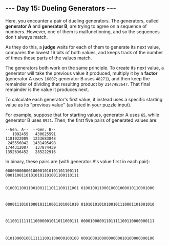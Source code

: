 <article class="day-desc"><h2>--- Day 15: Dueling Generators ---</h2><p>Here, you encounter a pair of dueling <span title="I guess they *are* a little banjo-shaped. Why do you ask?">generators</span>. The generators, called <b>generator A</b> and <b>generator B</b>, are trying to agree on a sequence of numbers. However, one of them is malfunctioning, and so the sequences don't always match.</p>
<p>As they do this, a <b>judge</b> waits for each of them to generate its next value, compares the lowest 16 bits of both values, and keeps track of the number of times those parts of the values match.</p>
<p>The generators both work on the same principle. To create its next value, a generator will take the previous value it produced, multiply it by a <b>factor</b> (generator A uses <code>16807</code>; generator B uses <code>48271</code>), and then keep the remainder of dividing that resulting product by <code>2147483647</code>. That final remainder is the value it produces next.</p>
<p>To calculate each generator's first value, it instead uses a specific starting value as its "previous value" (as listed in your puzzle input).</p>
<p>For example, suppose that for starting values, generator A uses <code>65</code>, while generator B uses <code>8921</code>. Then, the first five pairs of generated values are:</p>
<pre><code>--Gen. A--  --Gen. B--
   1092455   430625591
1181022009  1233683848
 245556042  1431495498
1744312007   137874439
1352636452   285222916
</code></pre>
<p>In binary, these pairs are (with generator A's value first in each pair):</p>
<pre><code>00000000000100001010101101100111
00011001101010101101001100110111

01000110011001001111011100111001
01001001100010001000010110001000

00001110101000101110001101001010
01010101010100101110001101001010

01100111111110000001011011000111
00001000001101111100110000000111

01010000100111111001100000100100
00010001000000000010100000000100
</code></pre>



</article>

<form method="post" action="15/answer"><input type="hidden" name="level" value="1"></form>